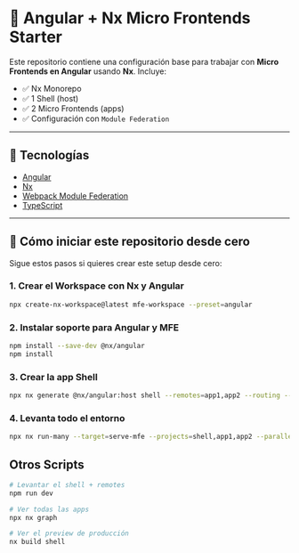 # 🧱 Angular + Nx Micro Frontends Starter

Este repositorio contiene una configuración base para trabajar con **Micro Frontends en Angular** usando **Nx**. Incluye:

- ✅ Nx Monorepo
- ✅ 1 Shell (host)
- ✅ 2 Micro Frontends (apps)
- ✅ Configuración con `Module Federation`

---

## 🧰 Tecnologías

- [Angular](https://angular.io/)
- [Nx](https://nx.dev/)
- [Webpack Module Federation](https://webpack.js.org/concepts/module-federation/)
- [TypeScript](https://www.typescriptlang.org/)

---

## 🚀 Cómo iniciar este repositorio desde cero

Sigue estos pasos si quieres crear este setup desde cero:

### 1. Crear el Workspace con Nx y Angular

```bash
npx create-nx-workspace@latest mfe-workspace --preset=angular
```

### 2. Instalar soporte para Angular y MFE

```bash
npm install --save-dev @nx/angular
npm install
```

### 3. Crear la app Shell

```bash
npx nx generate @nx/angular:host shell --remotes=app1,app2 --routing --style=scss
```

### 4. Levanta todo el entorno

```bash
npx nx run-many --target=serve-mfe --projects=shell,app1,app2 --parallel
```

## Otros Scripts

```bash
# Levantar el shell + remotes
npm run dev

# Ver todas las apps
npx nx graph

# Ver el preview de producción
nx build shell
```

